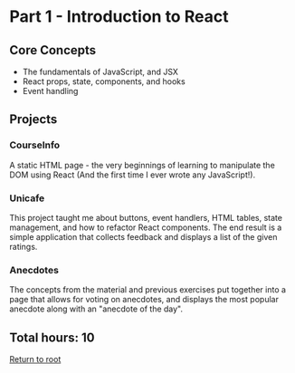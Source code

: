 # Part 1 - Introduction to React

## Core Concepts

- The fundamentals of JavaScript, and JSX
- React props, state, components, and hooks
- Event handling

## Projects

### CourseInfo

A static HTML page - the very beginnings of learning to manipulate the DOM using React (And the first time I ever wrote any JavaScript!).

### Unicafe

This project taught me about buttons, event handlers, HTML tables, state management, and how to refactor React components. The end result is a simple application that collects feedback and displays a list of the given ratings.

### Anecdotes

The concepts from the material and previous exercises put together into a page that allows for voting on anecdotes, and displays the most popular anecdote along with an "anecdote of the day".

## Total hours: 10

[Return to root](https://github.com/jcmsmith/Full-Stack-open)
